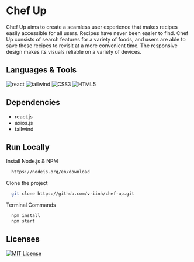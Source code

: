 # Chef Up

Chef Up aims to create a seamless user experience that makes recipes easily accessible for all users. Recipes have never been easier to find. Chef Up consists of search features for a variety of foods, and users are able to save these recipes to revisit at a more convenient time. The responsive design makes its visuals reliable on a variety of devices.

## Languages & Tools

![react](https://img.shields.io/badge/react-61DBFB?style=for-the-badge&logo=react&logoColor=black)
![tailwind](https://img.shields.io/badge/tailwind-035b6a?style=for-the-badge&logo=react&logoColor=white)
![CSS3](https://img.shields.io/badge/css3-%231572B6.svg?style=for-the-badge&logo=css3&logoColor=white)
![HTML5](https://img.shields.io/badge/html5-%23E34F26.svg?style=for-the-badge&logo=html5&logoColor=white)

## Dependencies

- react.js
- axios.js
- tailwind

## Run Locally

Install Node.js & NPM

```bash
  https://nodejs.org/en/download
```

Clone the project

```bash
  git clone https://github.com/v-iinh/chef-up.git
```

Terminal Commands

```bash
  npm install
  npm start
```

## Licenses

[![MIT License](https://img.shields.io/badge/License-MIT-green.svg)](https://choosealicense.com/licenses/mit/)
